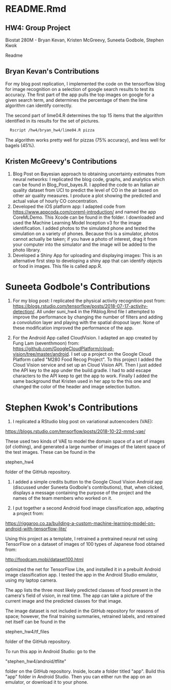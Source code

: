 README.Rmd
================

HW4: Group Project
------------------

Biostat 280M - Bryan Kevan, Kristen McGreevy, Suneeta Godbole, Stephen Kwok

Readme

Bryan Kevan's Contributions
---------------------------

For my blog post replication, I implemented the code on the tensorflow blog for image recognition on a selection of google search results to test its accuracy. The first part of the app pulls the top images on google for a given search term, and determines the percentage of them the lime algorithm can identify correctly.

The second part of lime04.R determines the top 15 items that the algorithm identified in its results for the set of pictures.

``` bash
  Rscript /hw4/bryan_hw4/lime04.R pizza
```

The algorithm works pretty well for pizzas (75% accuracy), and less well for bagels (45%).

Kristen McGreevy's Contributions
--------------------------------

1.  Blog Post on Bayesian approach to obtaining uncertainty estimates from neural networks: I replicated the blog code, graphs, and analytics which can be found in Blog\_Post\_bayes.R. I applied the code to an Italian air quality dataset from UCI to predict the level of CO in the air based on other air quality measures. I produce a plot showing the predicted and actual value of hourly CO concentration.
2.  Developed the iOS platform app: I adapted code from <https://www.appcoda.com/coreml-introduction/> and named the app CoreMLDemo. This Xcode can be found in the folder. I downloaded and used the Machine Learning Model Inception v3 for the image identification. I added photos to the simulated phone and tested the simulation on a variety of phones. Because this is a simulator, photos cannot actually be taken; if you have a photo of interest, drag it from your computer into the simulator and the image will be added to the photo library.
3.  Developed a Shiny App for uploading and displaying images: This is an alternative first step to developing a shiny app that can identify objects or food in images. This file is called app.R.

Suneeta Godbole's Contributions
===============================

1.  For my blog post: I replicated the physical activity recognition post from: <https://blogs.rstudio.com/tensorflow/posts/2018-07-17-activity-detection/>. All under suni\_hw4 in the PAblog.Rmd file I attempted to improve the performance by changing the number of filters and adding a convolution layer and playing with the spatial dropout layer. None of these modification improved the performance of the app.

2.  For the Android App called CloudVision. I adapted an app created by Fung Lam (seventhmoon) from: <https://github.com/GoogleCloudPlatform/cloud-vision/tree/master/android>. I set up a project on the Google Cloud Platform called "M280 Food Recog Project". To this project I added the Cloud Vision service and set up an Cloud Vision API. Then I just added the API key to the app under the build.gradle. I had to add escape characters to the API keep to get the app to work. Finally I added the same background that Kristen used in her app to the this one and changed the color of the header and image selection button.

Stephen Kwok's Contributions
============================

1.  I replicated a RStudio blog post on variational autoencoders (VAE):

<https://blogs.rstudio.com/tensorflow/posts/2018-10-22-mmd-vae/>

These used two kinds of VAE to model the domain space of a set of images (of clothing), and generated a large number of images of the latent space of the test images. These can be found in the

stephen\_hw4

folder of the GitHub repository.

1.  I added a simple credits button to the Google Cloud Vision Android app (discussed under Suneeta Godbole's contributions), that, when clicked, displays a message containing the purpose of the project and the names of the team members who worked on it.

2.  I put together a second Android food image classification app, adapting a project from:

<https://riggaroo.co.za/building-a-custom-machine-learning-model-on-android-with-tensorflow-lite/>

Using this project as a template, I retrained a pretrained neural net using TensorFlow on a dataset of images of 100 types of Japanese food obtained from:

<http://foodcam.mobi/dataset100.html>

optimized the net for TensorFlow Lite, and installed it in a prebuilt Android image classification app. I tested the app in the Android Studio emulator, using my laptop camera.

The app lists the three most likely predicted classes of food present in the camera's field of vision, in real time. The app can take a picture of the current image and the predicted classes for that image.

The image dataset is not included in the GitHub repository for reasons of space; however, the final training summaries, retrained labels, and retrained net itself can be found in the

stephen\_hw4/tf\_files

folder of the GitHub repository.

To run this app in Android Studio: go to the

"stephen\_hw4/android/tflite"

folder on the GitHub repository. Inside, locate a folder titled "app". Build this "app" folder in Android Studio. Then you can either run the app on an emulator, or download it to your phone.
